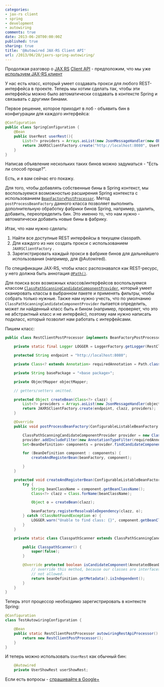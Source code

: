 ```yaml
---
categories:
- jax-rs client
- spring
- development
- autowiring
comments: true
date: 2013-06-28T00:00:00Z
published: true
sharing: true
title: '@Autowired JAX-RS Client API'
url: /2013/06/28/jaxrs-spring-autowiring/
---
```


Продолжая разговор о [JAX RS](http://www.jcp.org/en/jsr/detail?id=339) [Client API](https://jax-rs-spec.java.net/nonav/2.0/apidocs/javax/ws/rs/client/package-summary.html) - предположим, что мы уже [используем JAX-RS клиент](/blog/2013/06/28/jaxrs/)

У нас есть класс, который умеет создавать прокси для любого REST-интерфейса в проекте. Теперь мы хотим сделать так, чтобы эти интерфейсы можно было автоматически создавать в контексте Spring и связывать с другими бинами.

Первое решение, которое приходит в лоб - объявить бин в конфигурации для каждого интерфейса:

```java
@Configuration
public class SpringConfiguration {
    @Bean
    public UserRest userRest(){
        List<?> providers = Arrays.asList(new JsonMessageHandler(new ObjectMapper()));
        return JAXRSClientFactory.create("http://localhost:8080", UserRest.class, providers);
    }
}
```

Написав объявление нескольких таких бинов можно задуматься - "Есть ли способ проще?".

Есть, и я вам сейчас его покажу.

Для того, чтобы добавлять собственные бины в Spring контекст, мы воспользуемся возможностью расширения Spring контекста с использованием [`BeanFactoryPostProcessor`](http://static.springsource.org/spring/docs/3.2.x/javadoc-api/org/springframework/beans/factory/config/BeanFactoryPostProcessor.html).
Метод `postProcessBeanFactory` данного класса позволяет выполнить дополнительную обработку фабрики бинов Spring, например, удалить, добавить, переопределить бин.
Это именно то, что нам нужно - автоматически добавить новые бины в фабрику.

Итак, что нам нужно сделать:

1. Найти все доступные REST интерфейсы в текущем classpath.
2. Для каждого из них создать прокси с использованием `JAXRSClientFactory` .
3. Зарегистрировать каждый прокси в фабрике бинов для дальнейшего использования (например, для @Autowired).

По спецификации JAX-RS, чтобы класс распознавался как REST-ресурс, у него должна быть аннотация [`@Path()`](https://jax-rs-spec.java.net/nonav/2.0/apidocs/javax/ws/rs/Path.html).

Для поиска всех возможных классов/интерфейсов воспользуемся классом [`ClassPathScanningCandidateComponentProvider`](http://static.springsource.org/spring/docs/3.2.x/javadoc-api/org/springframework/context/annotation/ClassPathScanningCandidateComponentProvider.html), который умеет сканировать классы в выбранном пакете и применять фильтры, чтобы собрать только нужные. Также нам нужно учесть, что по умолчанию `ClassPathScanningCandidateComponentProvider` пытается определить, может ли найденный класс быть и бином (например, проверяет, что это не абстрактный класс и не интерфейс), поэтому нам нужно написать подкласс, который позволит нам работать с интерфейсами.

Пишем класс:

```java
public class RestClientPostProcessor implements BeanFactoryPostProcessor {

    private static final Logger LOGGER = LoggerFactory.getLogger(RestClientPostProcessor.class);

    protected String endpoint = "http://localhost:8080";

    private Class<? extends Annotation> requiredAnnotation = Path.class;

    private String basePackage = "<base package>";

    private ObjectMapper objectMapper;

    // getters/setters omitted.

    protected Object createBean(Class<?> clazz) {
        List<?> providers = Arrays.asList(new JsonMessageHandler(objectMapper));
        return JAXRSClientFactory.create(endpoint, clazz, providers);
    }

    @Override 
    public void postProcessBeanFactory(ConfigurableListableBeanFactory beanFactory) throws BeansException {

        ClassPathScanningCandidateComponentProvider provider = new ClasspathScanner();
        provider.addIncludeFilter(new AnnotationTypeFilter(requiredAnnotation));
        Set<BeanDefinition> components = provider.findCandidateComponents(basePackage);

        for (BeanDefinition component : components) {
            createAndRegisterBean(beanFactory, component);

        }
    }

    protected void createAndRegisterBean(ConfigurableListableBeanFactory beanFactory, BeanDefinition component) {
        try {
            String beanClassName = component.getBeanClassName();
            Class<?> clazz = Class.forName(beanClassName);

            Object o = createBean(clazz);

            beanFactory.registerResolvableDependency(clazz, o);
        } catch (ClassNotFoundException e) {
            LOGGER.warn("Unable to find class: {}", component.getBeanClassName(), e);
        }
    }

    private static class ClasspathScanner extends ClassPathScanningCandidateComponentProvider {

        public ClasspathScanner() {
            super(false);
        }

        @Override protected boolean isCandidateComponent(AnnotatedBeanDefinition beanDefinition) {
            // override this method, because our classes are interfaces, by default interfaces are
            // not allowed.
            return beanDefinition.getMetadata().isIndependent();
        }
    }
}

```

Теперь этот процессор необходимо зарегистрировать в контексте Spring:

```java
@Configuration
class TestAutowiringConfiguration {

    @Bean
    public static RestClientPostProcessor autowiringRestApiProcessor() {
        return new RestClientPostProcessor();
    }
}
```

И теперь можно использовать `UserRest` как обычный бин:

```java
    @Autowired
    private UserShowRest userShowRest;
```


Если есть вопросы - [спрашивайте в Google+](https://plus.google.com/112372998073079463630/posts)
